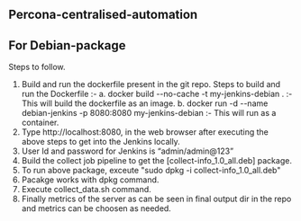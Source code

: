 ## Percona-centralised-automation
## For Debian-package

Steps to follow.

1. Build and run the dockerfile present in the git repo.
   Steps to build and run the Dockerfile :-
   a. docker build --no-cache -t my-jenkins-debian . :- This will build the dockerfile as an image.
   b. docker run -d --name debian-jenkins -p 8080:8080 my-jenkins-debian :- This will run as a container.
2. Type http://localhost:8080, in the web browser after executing the above steps to get into the Jenkins locally.
3. User Id and password for Jenkins is “admin/admin@123”
4. Build the collect job pipeline to get the [collect-info_1.0_all.deb] package.
5. To run above package, exceute "sudo dpkg -i collect-info_1.0_all.deb"
6. Pacakge works with dpkg command.
7. Execute collect_data.sh command.
8. Finally metrics of the server as can be seen in final output dir in the repo and metrics can be choosen as needed.